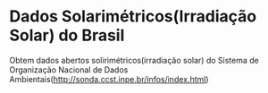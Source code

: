 # Dados Solarimétricos(Irradiação Solar) do Brasil
Obtem dados abertos solirimétricos(irradiação solar) do Sistema de Organização Nacional de Dados Ambientais(http://sonda.ccst.inpe.br/infos/index.html)
